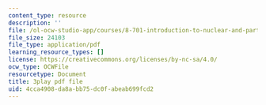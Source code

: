 ```yaml
---
content_type: resource
description: ''
file: /ol-ocw-studio-app/courses/8-701-introduction-to-nuclear-and-particle-physics-fall-2020/4cca4908da8abb75dc0fabeab699fcd2_Xwr97XAqaaU.pdf
file_size: 24103
file_type: application/pdf
learning_resource_types: []
license: https://creativecommons.org/licenses/by-nc-sa/4.0/
ocw_type: OCWFile
resourcetype: Document
title: 3play pdf file
uid: 4cca4908-da8a-bb75-dc0f-abeab699fcd2
---
```

